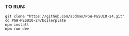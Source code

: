 ### TO RUN:
```
git clone "https://github.com/s3dman/PGW-PESUIO-24.git"
cd PGW-PESUIO-24/boilerplate
npm install
npm run dev
```
